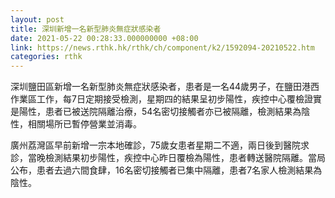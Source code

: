 ```yaml
---
layout: post
title: 深圳新增一名新型肺炎無症狀感染者
date: 2021-05-22 00:28:33.000000000 +08:00
link: https://news.rthk.hk/rthk/ch/component/k2/1592094-20210522.htm
categories: rthk
---
```


深圳鹽田區新增一名新型肺炎無症狀感染者，患者是一名44歲男子，在鹽田港西作業區工作，每7日定期接受檢測，星期四的結果呈初步陽性，疾控中心覆檢證實是陽性，患者已被送院隔離治療，54名密切接觸者亦已被隔離，檢測結果為陰性，相關場所已暫停營業並消毒。

廣州荔灣區早前新增一宗本地確診，75歲女患者星期二不適，兩日後到醫院求診，當晚檢測結果初步陽性，疾控中心昨日覆檢為陽性，患者轉送醫院隔離。當局公布，患者去過六間食肆，16名密切接觸者已集中隔離，患者7名家人檢測結果為陰性。
